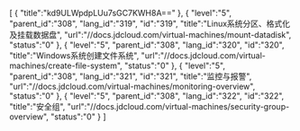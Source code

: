 [
	{
		"title":"kd9ULWpdpLUu7sGC7KWH8A=="
	},
	{
		"level":"5",
		"parent_id":"308",
		"lang_id":"319",
		"id":"319",
		"title":"Linux系统分区、格式化及挂载数据盘",
		"url":"//docs.jdcloud.com/virtual-machines/mount-datadisk",
		"status":"0"
	},
	{
		"level":"5",
		"parent_id":"308",
		"lang_id":"320",
		"id":"320",
		"title":"Windows系统创建文件系统",
		"url":"//docs.jdcloud.com/virtual-machines/create-file-system",
		"status":"0"
	},
	{
		"level":"5",
		"parent_id":"308",
		"lang_id":"321",
		"id":"321",
		"title":"监控与报警",
		"url":"//docs.jdcloud.com/virtual-machines/monitoring-overview",
		"status":"0"
	},
	{
		"level":"5",
		"parent_id":"308",
		"lang_id":"322",
		"id":"322",
		"title":"安全组",
		"url":"//docs.jdcloud.com/virtual-machines/security-group-overview",
		"status":"0"
	}
]
